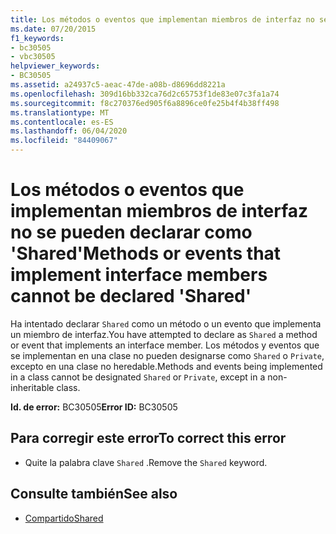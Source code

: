 ```yaml
---
title: Los métodos o eventos que implementan miembros de interfaz no se pueden declarar como 'Shared'
ms.date: 07/20/2015
f1_keywords:
- bc30505
- vbc30505
helpviewer_keywords:
- BC30505
ms.assetid: a24937c5-aeac-47de-a08b-d8696dd8221a
ms.openlocfilehash: 309d16bb332ca76d2c65753f1de83e07c3fa1a74
ms.sourcegitcommit: f8c270376ed905f6a8896ce0fe25b4f4b38ff498
ms.translationtype: MT
ms.contentlocale: es-ES
ms.lasthandoff: 06/04/2020
ms.locfileid: "84409067"
---
```

# <a name="methods-or-events-that-implement-interface-members-cannot-be-declared-shared"></a><span data-ttu-id="ee04f-102">Los métodos o eventos que implementan miembros de interfaz no se pueden declarar como 'Shared'</span><span class="sxs-lookup"><span data-stu-id="ee04f-102">Methods or events that implement interface members cannot be declared 'Shared'</span></span>
<span data-ttu-id="ee04f-103">Ha intentado declarar `Shared` como un método o un evento que implementa un miembro de interfaz.</span><span class="sxs-lookup"><span data-stu-id="ee04f-103">You have attempted to declare as `Shared` a method or event that implements an interface member.</span></span> <span data-ttu-id="ee04f-104">Los métodos y eventos que se implementan en una clase no pueden designarse como `Shared` o `Private`, excepto en una clase no heredable.</span><span class="sxs-lookup"><span data-stu-id="ee04f-104">Methods and events being implemented in a class cannot be designated `Shared` or `Private`, except in a non-inheritable class.</span></span>  
  
 <span data-ttu-id="ee04f-105">**Id. de error:** BC30505</span><span class="sxs-lookup"><span data-stu-id="ee04f-105">**Error ID:** BC30505</span></span>  
  
## <a name="to-correct-this-error"></a><span data-ttu-id="ee04f-106">Para corregir este error</span><span class="sxs-lookup"><span data-stu-id="ee04f-106">To correct this error</span></span>  
  
- <span data-ttu-id="ee04f-107">Quite la palabra clave `Shared` .</span><span class="sxs-lookup"><span data-stu-id="ee04f-107">Remove the `Shared` keyword.</span></span>  
  
## <a name="see-also"></a><span data-ttu-id="ee04f-108">Consulte también</span><span class="sxs-lookup"><span data-stu-id="ee04f-108">See also</span></span>

- [<span data-ttu-id="ee04f-109">Compartido</span><span class="sxs-lookup"><span data-stu-id="ee04f-109">Shared</span></span>](../language-reference/modifiers/shared.md)
